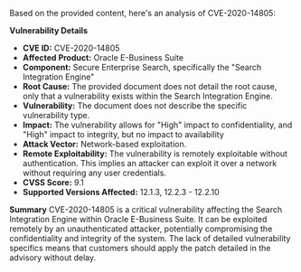 Based on the provided content, here's an analysis of CVE-2020-14805:

**Vulnerability Details**

*   **CVE ID:** CVE-2020-14805
*   **Affected Product:** Oracle E-Business Suite
*   **Component:** Secure Enterprise Search, specifically the "Search Integration Engine"
*   **Root Cause:** The provided document does not detail the root cause, only that a vulnerability exists within the Search Integration Engine.
*   **Vulnerability:** The document does not describe the specific vulnerability type.
*   **Impact:** The vulnerability allows for "High" impact to confidentiality, and "High" impact to integrity, but no impact to availability
*   **Attack Vector:** Network-based exploitation.
*   **Remote Exploitability:** The vulnerability is remotely exploitable without authentication. This implies an attacker can exploit it over a network without requiring any user credentials.
*   **CVSS Score:** 9.1
*   **Supported Versions Affected:** 12.1.3, 12.2.3 - 12.2.10

**Summary**
CVE-2020-14805 is a critical vulnerability affecting the Search Integration Engine within Oracle E-Business Suite. It can be exploited remotely by an unauthenticated attacker, potentially compromising the confidentiality and integrity of the system. The lack of detailed vulnerability specifics means that customers should apply the patch detailed in the advisory without delay.